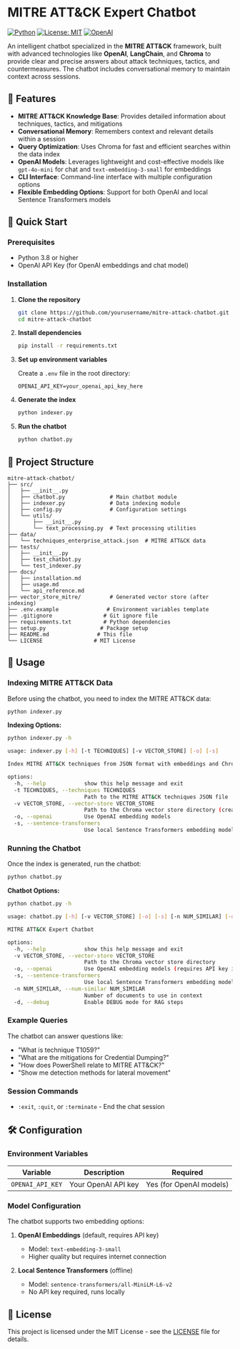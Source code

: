 # MITRE ATT&CK Expert Chatbot

[![Python](https://img.shields.io/badge/python-v3.8+-blue.svg)](https://www.python.org/)
[![License: MIT](https://img.shields.io/badge/License-MIT-yellow.svg)](https://opensource.org/licenses/MIT)
[![OpenAI](https://img.shields.io/badge/OpenAI-GPT--4o--mini-green.svg)](https://openai.com/)

An intelligent chatbot specialized in the **MITRE ATT&CK** framework, built with advanced technologies like **OpenAI**, **LangChain**, and **Chroma** to provide clear and precise answers about attack techniques, tactics, and countermeasures. The chatbot includes conversational memory to maintain context across sessions.

## 🌟 Features

- **MITRE ATT&CK Knowledge Base**: Provides detailed information about techniques, tactics, and mitigations
- **Conversational Memory**: Remembers context and relevant details within a session
- **Query Optimization**: Uses Chroma for fast and efficient searches within the data index
- **OpenAI Models**: Leverages lightweight and cost-effective models like `gpt-4o-mini` for chat and `text-embedding-3-small` for embeddings
- **CLI Interface**: Command-line interface with multiple configuration options
- **Flexible Embedding Options**: Support for both OpenAI and local Sentence Transformers models

## 🚀 Quick Start

### Prerequisites

- Python 3.8 or higher
- OpenAI API Key (for OpenAI embeddings and chat model)

### Installation

1. **Clone the repository**
   ```bash
   git clone https://github.com/yourusername/mitre-attack-chatbot.git
   cd mitre-attack-chatbot
   ```

2. **Install dependencies**
   ```bash
   pip install -r requirements.txt
   ```

3. **Set up environment variables**
   
   Create a `.env` file in the root directory:
   ```env
   OPENAI_API_KEY=your_openai_api_key_here
   ```

4. **Generate the index**
   ```bash
   python indexer.py
   ```

5. **Run the chatbot**
   ```bash
   python chatbot.py
   ```

## 📁 Project Structure

```
mitre-attack-chatbot/
├── src/
│   ├── __init__.py
│   ├── chatbot.py              # Main chatbot module
│   ├── indexer.py              # Data indexing module
│   ├── config.py               # Configuration settings
│   └── utils/
│       ├── __init__.py
│       └── text_processing.py  # Text processing utilities
├── data/
│   └── techniques_enterprise_attack.json  # MITRE ATT&CK data
├── tests/
│   ├── __init__.py
│   ├── test_chatbot.py
│   └── test_indexer.py
├── docs/
│   ├── installation.md
│   ├── usage.md
│   └── api_reference.md
├── vector_store_mitre/         # Generated vector store (after indexing)
├── .env.example               # Environment variables template
├── .gitignore                # Git ignore file
├── requirements.txt          # Python dependencies
├── setup.py                 # Package setup
├── README.md               # This file
└── LICENSE                # MIT License
```

## 🔧 Usage

### Indexing MITRE ATT&CK Data

Before using the chatbot, you need to index the MITRE ATT&CK data:

```bash
python indexer.py
```

**Indexing Options:**
```bash
python indexer.py -h

usage: indexer.py [-h] [-t TECHNIQUES] [-v VECTOR_STORE] [-o] [-s]

Index MITRE ATT&CK techniques from JSON format with embeddings and Chroma

options:
  -h, --help            show this help message and exit
  -t TECHNIQUES, --techniques TECHNIQUES
                        Path to the MITRE ATT&CK techniques JSON file
  -v VECTOR_STORE, --vector-store VECTOR_STORE
                        Path to the Chroma vector store directory (creates if not exists)
  -o, --openai          Use OpenAI embedding models
  -s, --sentence-transformers
                        Use local Sentence Transformers embedding models
```

### Running the Chatbot

Once the index is generated, run the chatbot:

```bash
python chatbot.py
```

**Chatbot Options:**
```bash
python chatbot.py -h

usage: chatbot.py [-h] [-v VECTOR_STORE] [-o] [-s] [-n NUM_SIMILAR] [-d]

MITRE ATT&CK Expert Chatbot

options:
  -h, --help            show this help message and exit
  -v VECTOR_STORE, --vector-store VECTOR_STORE
                        Path to the Chroma vector store directory
  -o, --openai          Use OpenAI embedding models (requires API key in .env)
  -s, --sentence-transformers
                        Use local Sentence Transformers embedding models
  -n NUM_SIMILAR, --num-similar NUM_SIMILAR
                        Number of documents to use in context
  -d, --debug           Enable DEBUG mode for RAG steps
```

### Example Queries

The chatbot can answer questions like:
- "What is technique T1059?"
- "What are the mitigations for Credential Dumping?"
- "How does PowerShell relate to MITRE ATT&CK?"
- "Show me detection methods for lateral movement"

### Session Commands

- `:exit`, `:quit`, or `:terminate` - End the chat session

## 🛠️ Configuration

### Environment Variables

| Variable | Description | Required |
|----------|-------------|----------|
| `OPENAI_API_KEY` | Your OpenAI API key | Yes (for OpenAI models) |

### Model Configuration

The chatbot supports two embedding options:

1. **OpenAI Embeddings** (default, requires API key)
   - Model: `text-embedding-3-small`
   - Higher quality but requires internet connection

2. **Local Sentence Transformers** (offline)
   - Model: `sentence-transformers/all-MiniLM-L6-v2`
   - No API key required, runs locally


## 📝 License

This project is licensed under the MIT License - see the [LICENSE](LICENSE) file for details.
